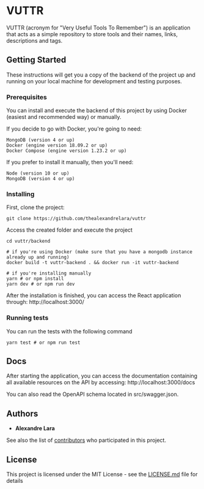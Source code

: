 # VUTTR

VUTTR (acronym for "Very Useful Tools To Remember") is an application that acts as a simple repository to store tools and their names, links, descriptions and tags.

## Getting Started

These instructions will get you a copy of the backend of the project up and running on your local machine for development and testing purposes.

### Prerequisites

You can install and execute the backend of this project by using Docker (easiest and recommended way) or manually.

If you decide to go with Docker, you're going to need:

```
MongoDB (version 4 or up)
Docker (engine version 18.09.2 or up)
Docker Compose (engine version 1.23.2 or up)
```

If you prefer to install it manually, then you'll need:

```
Node (version 10 or up)
MongoDB (version 4 or up)
```

### Installing

First, clone the project:

```
git clone https://github.com/thealexandrelara/vuttr
```

Access the created folder and execute the project

```
cd vuttr/backend

# if you're using Docker (make sure that you have a mongodb instance already up and running)
docker build -t vuttr-backend . && docker run -it vuttr-backend

# if you're installing manually
yarn # or npm install
yarn dev # or npm run dev
```

After the installation is finished, you can access the React application through: http://localhost:3000/

### Running tests

You can run the tests with the following command

```
yarn test # or npm run test
```

## Docs

After starting the application, you can access the documentation containing all available resources on the API by accessing: http://localhost:3000/docs

You can also read the OpenAPI schema located in src/swagger.json.

## Authors

- **Alexandre Lara**

See also the list of [contributors](https://github.com/thealexandrelara/vuttr/contributors) who participated in this project.

## License

This project is licensed under the MIT License - see the [LICENSE.md](LICENSE.md) file for details
